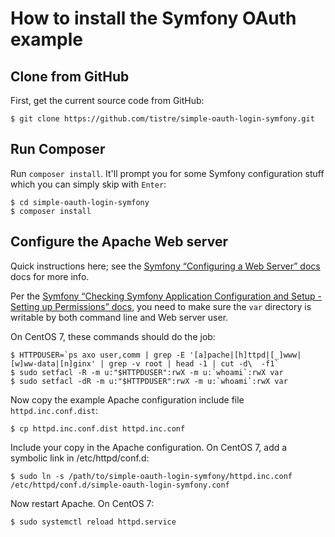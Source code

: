 # How to install the Symfony OAuth example

## Clone from GitHub

First, get the current source code from GitHub:

```
$ git clone https://github.com/tistre/simple-oauth-login-symfony.git
```

## Run Composer

Run `composer install`. It'll prompt you for some Symfony configuration stuff which you can simply skip with `Enter`:

```
$ cd simple-oauth-login-symfony
$ composer install
```

## Configure the Apache Web server

Quick instructions here; see the [Symfony “Configuring a Web Server” docs](https://symfony.com/doc/current/cookbook/configuration/web_server_configuration.html) docs for more info.

Per the [Symfony “Checking Symfony Application Configuration and Setup - Setting up Permissions” docs](http://symfony.com/doc/current/book/installation.html#checking-symfony-application-configuration-and-setup),
you need to make sure the `var` directory is writable by both command line and Web server user.

On CentOS 7, these commands should do the job:

```
$ HTTPDUSER=`ps axo user,comm | grep -E '[a]pache|[h]ttpd|[_]www|[w]ww-data|[n]ginx' | grep -v root | head -1 | cut -d\  -f1`
$ sudo setfacl -R -m u:"$HTTPDUSER":rwX -m u:`whoami`:rwX var
$ sudo setfacl -dR -m u:"$HTTPDUSER":rwX -m u:`whoami`:rwX var
```

Now copy the example Apache configuration include file `httpd.inc.conf.dist`:

```
$ cp httpd.inc.conf.dist httpd.inc.conf
```

Include your copy in the Apache configuration. On CentOS 7, add a symbolic link in /etc/httpd/conf.d:

```
$ sudo ln -s /path/to/simple-oauth-login-symfony/httpd.inc.conf /etc/httpd/conf.d/simple-oauth-login-symfony.conf
```

Now restart Apache. On CentOS 7:

```
$ sudo systemctl reload httpd.service
```
